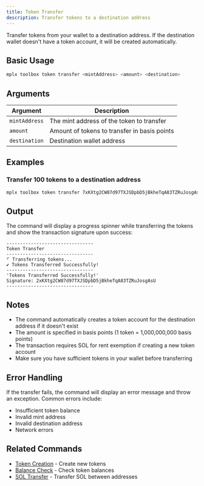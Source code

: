 ```yaml
---
title: Token Transfer
description: Transfer tokens to a destination address
---
```


Transfer tokens from your wallet to a destination address. If the destination wallet doesn't have a token account, it will be created automatically.

## Basic Usage

```bash
mplx toolbox token transfer <mintAddress> <amount> <destination>
```

## Arguments

| Argument | Description |
|----------|-------------|
| `mintAddress` | The mint address of the token to transfer |
| `amount` | Amount of tokens to transfer in basis points |
| `destination` | Destination wallet address |

## Examples

### Transfer 100 tokens to a destination address

```bash
mplx toolbox token transfer 7xKXtg2CW87d97TXJSDpbD5jBkheTqA83TZRuJosgAsU 10000000000 9WzDXwBbmkg8ZTbNMqUxvQRAyrZzDsGYdLVL9zYtAWWM
```

## Output

The command will display a progress spinner while transferring the tokens and show the transaction signature upon success:

```
--------------------------------
Token Transfer         
--------------------------------
⠋ Transferring tokens...
✔ Tokens Transferred Successfully!
--------------------------------
'Tokens Transferred Successfully!'
Signature: 2xKXtg2CW87d97TXJSDpbD5jBkheTqA83TZRuJosgAsU
--------------------------------
```

## Notes

- The command automatically creates a token account for the destination address if it doesn't exist
- The amount is specified in basis points (1 token = 1,000,000,000 basis points)
- The transaction requires SOL for rent exemption if creating a new token account
- Make sure you have sufficient tokens in your wallet before transferring

## Error Handling

If the transfer fails, the command will display an error message and throw an exception. Common errors include:

- Insufficient token balance
- Invalid mint address
- Invalid destination address
- Network errors

## Related Commands

- [Token Creation](/cli/toolbox/token-create) - Create new tokens
- [Balance Check](/cli/toolbox/balance) - Check token balances
- [SOL Transfer](/cli/toolbox/sol-transfer) - Transfer SOL between addresses 